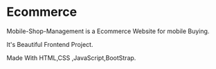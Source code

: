 # Ecommerce

 Mobile-Shop-Management is a Ecommerce Website for mobile Buying.
 
 It's Beautiful Frontend Project.
 
 Made With HTML,CSS ,JavaScript,BootStrap.
